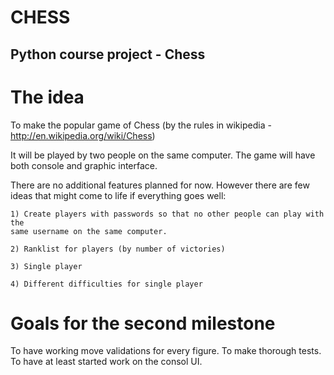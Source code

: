 CHESS
=====

Python course project - Chess
-----------------------------

The idea
========

To make the popular game of Chess (by the rules in wikipedia -
http://en.wikipedia.org/wiki/Chess)

It will be played by two people on the same computer.
The game will have both console and graphic interface.

There are no additional features planned for now.
However there are few ideas that might come to life if everything goes well:

    1) Create players with passwords so that no other people can play with the
    same username on the same computer.

    2) Ranklist for players (by number of victories)

    3) Single player

    4) Different difficulties for single player


Goals for the second milestone
==============================

To have working move validations for every figure.
To make thorough tests.
To have at least started work on the consol UI.
